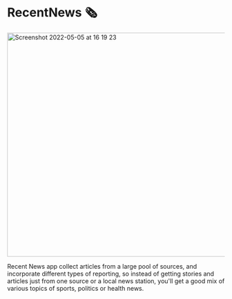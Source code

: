 # RecentNews 🗞
<img width="520" alt="Screenshot 2022-05-05 at 16 19 23" src="https://user-images.githubusercontent.com/110664188/183120738-f1817d48-666f-414d-a576-eb2dd19cae95.png">

Recent News app collect articles from a large pool of sources, and incorporate different types of reporting, so instead of getting stories and articles just from one source or a local news station, you'll get a good mix of various topics of sports, politics or health news.

